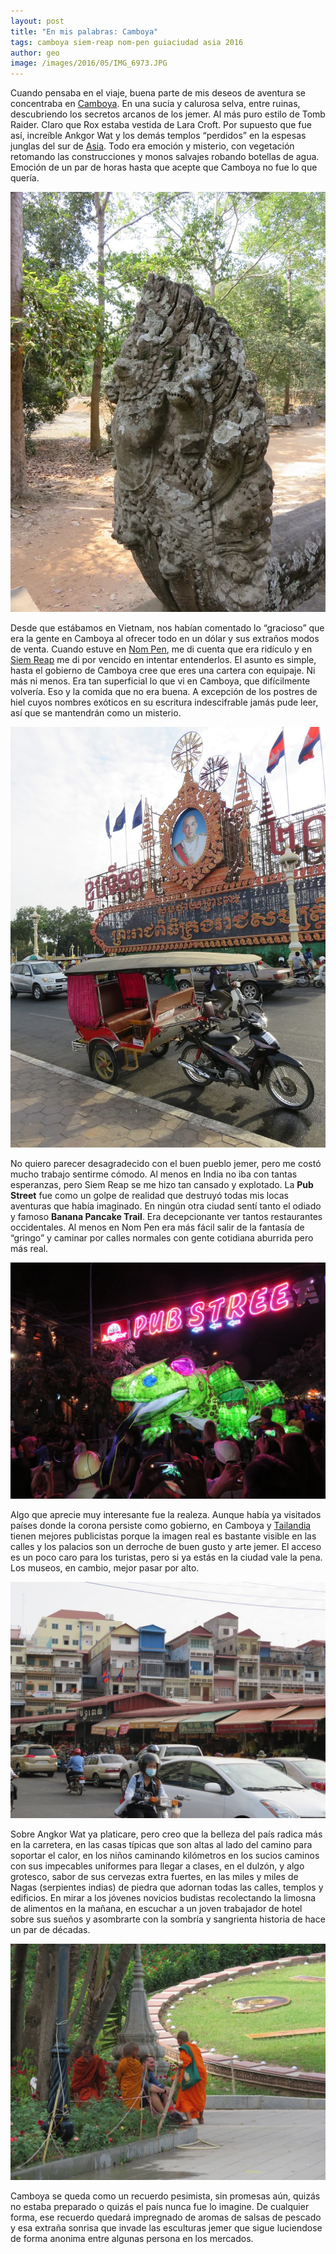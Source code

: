 ```yaml
---
layout: post
title: "En mis palabras: Camboya"
tags: camboya siem-reap nom-pen guiaciudad asia 2016
author: geo
image: /images/2016/05/IMG_6973.JPG
---
```


Cuando pensaba en el viaje, buena parte de mis deseos de aventura se concentraba en [Camboya](/tag/camboya). En una sucia y calurosa selva, entre ruinas, descubriendo los secretos arcanos de los jemer. Al más puro estilo de Tomb Raider. Claro que Rox estaba vestida de Lara Croft. Por supuesto que fue así, increíble Ankgor Wat y los demás templos “perdidos” en la espesas junglas del sur de [Asia](/tag/asia). Todo era emoción y misterio, con vegetación retomando las construcciones y monos salvajes robando botellas de agua. Emoción de un par de horas hasta que acepte que Camboya no fue lo que quería.

![Naga de la selva estilo Tomb Raider](/images/2016/05/IMG_6947.JPG)

Desde que estábamos en Vietnam, nos habían comentado lo “gracioso” que era la gente en Camboya al ofrecer todo en un dólar y sus extraños modos de venta. Cuando estuve en [Nom Pen](/tag/nom-pen), me di cuenta que era ridículo y en [Siem Reap](/tag/siem-reap) me di por vencido en intentar entenderlos. El asunto es simple, hasta el gobierno de Camboya cree que eres una cartera con equipaje. Ni más ni menos. Era tan superficial lo que vi en Camboya, que difícilmente volvería. Eso y la comida que no era buena. A excepción de los postres de hiel cuyos nombres exóticos en su escritura indescifrable jamás pude leer, así que se mantendrán como un misterio.

![El rey aprobando el taxi](/images/2016/05/IMG_6516.JPG)

No quiero parecer desagradecido con el buen pueblo jemer, pero me costó mucho trabajo sentirme cómodo. Al menos en India no iba con tantas esperanzas, pero Siem Reap se me hizo tan cansado y explotado. La **Pub Street** fue como un golpe de realidad que destruyó todas mis locas aventuras que había imaginado. En ningún otra ciudad sentí tanto el odiado y famoso **Banana Pancake Trail**. Era decepcionante ver tantos restaurantes occidentales. Al menos en Nom Pen era más fácil salir de la fantasía de “gringo” y caminar por calles normales con gente cotidiana aburrida pero más real.

![Pub Street y un desfile](/images/2016/05/IMG_6809.JPG)

Algo que aprecie muy interesante fue la realeza. Aunque había ya visitados países donde la corona persiste como gobierno, en Camboya y [Tailandia](/tag/tailandia) tienen mejores publicistas porque la imagen real es bastante visible en las calles y los palacios son un derroche de buen gusto y arte jemer. El acceso es un poco caro para los turistas, pero si ya estás en la ciudad vale la pena. Los museos, en cambio, mejor pasar por alto.

![Mercado camboyano](/images/2016/05/IMG_6495.JPG)

Sobre Angkor Wat ya platicare, pero creo que la belleza del país radica más en la carretera, en las casas típicas que son altas al lado del camino para soportar el calor, en los niños caminando kilómetros en los sucios caminos con sus impecables uniformes para llegar a clases, en el dulzón, y algo grotesco, sabor de sus cervezas extra fuertes, en las miles y miles de Nagas (serpientes indias) de piedra que adornan todas las calles, templos y edificios. En mirar a los jóvenes  novicios budistas recolectando la limosna de alimentos en la mañana, en escuchar a un joven trabajador de hotel sobre sus sueños y asombrarte con la sombría y sangrienta historia de hace un par de décadas.

![Novicios pasandola bien en el parque](/images/2016/05/IMG_6482.JPG)

Camboya se queda como un recuerdo pesimista, sin promesas aún, quizás no estaba preparado o quizás el país nunca fue lo imagine. De cualquier forma, ese recuerdo quedará impregnado de aromas de salsas de pescado y esa extraña sonrisa que invade las esculturas jemer que sigue luciendose de forma anonima entre algunas persona en los mercados.
